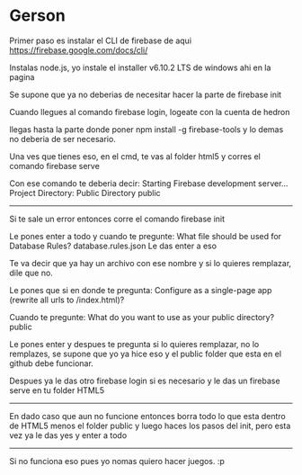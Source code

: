 # Gerson
Primer paso es instalar el CLI de firebase de aqui
https://firebase.google.com/docs/cli/

Instalas node.js, yo instale el installer v6.10.2 LTS de windows ahi en la
pagina

Se supone que ya no deberias de necesitar hacer la parte de firebase init

Cuando llegues al comando firebase login, logeate con la cuenta de hedron

llegas hasta la parte donde poner npm install -g firebase-tools y lo demas no
deberia de ser necesario.

Una ves que tienes eso, en el cmd, te vas al folder html5 y corres el comando
firebase serve

Con ese comando te deberia decir:
Starting Firebase development server...
Project Directory: <tu ruta del projecto>
Public Directory public

----------------------------------------------------------------
Si te sale un error entonces corre el comando  firebase init

Le pones enter a todo y cuando te pregunte:
What file should be used for Database Rules? database.rules.json
Le das enter a eso

Te va decir que ya hay un archivo con ese nombre y si lo quieres remplazar,
dile que no.

Le pones que si en donde te pregunta:
Configure as a single-page app (rewrite all urls to /index.html)?

Cuando te pregunte:
What do you want to use as your public directory? public

Le pones enter y despues te pregunta si lo quieres remplazar,
no lo remplazes, se supone que yo ya hice eso y el public folder que esta en
el github debe funcionar.

Despues ya le das otro firebase login si es necesario y le das un firebase serve
en tu folder HTML5

----------------------------------------------------------------

En dado caso que aun no funcione entonces borra todo lo que esta dentro
de HTML5 menos el folder public y luego haces los pasos del init, pero esta
vez ya le das yes y enter a todo

----------------------------------------------------------------

Si no funciona eso pues yo nomas quiero hacer juegos. :p
